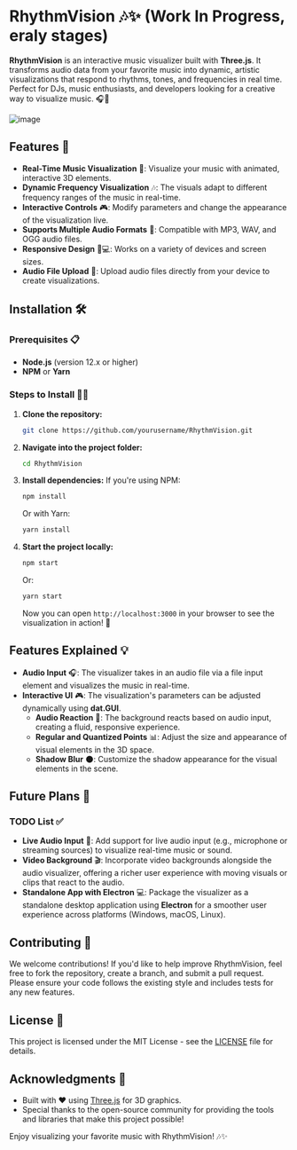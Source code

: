 
# RhythmVision 🎶✨ (Work In Progress, eraly stages)

**RhythmVision** is an interactive music visualizer built with **Three.js**. It transforms audio data from your favorite music into dynamic, artistic visualizations that respond to rhythms, tones, and frequencies in real time. Perfect for DJs, music enthusiasts, and developers looking for a creative way to visualize music. 🎧🌈


![image](https://github.com/user-attachments/assets/10b7bfcf-e3ba-41e1-86c9-74120ddc8b14)


## Features 🚀

- **Real-Time Music Visualization** 🎥: Visualize your music with animated, interactive 3D elements.
- **Dynamic Frequency Visualization** 🎶: The visuals adapt to different frequency ranges of the music in real-time.
- **Interactive Controls** 🎮: Modify parameters and change the appearance of the visualization live.
- **Supports Multiple Audio Formats** 🎵: Compatible with MP3, WAV, and OGG audio files.
- **Responsive Design** 📱💻: Works on a variety of devices and screen sizes.
- **Audio File Upload** 📂: Upload audio files directly from your device to create visualizations.

## Installation 🛠️

### Prerequisites 📋

- **Node.js** (version 12.x or higher)
- **NPM** or **Yarn**

### Steps to Install 🚶‍♂️

1. **Clone the repository:**
   ```bash
   git clone https://github.com/yourusername/RhythmVision.git
   ```

2. **Navigate into the project folder:**
   ```bash
   cd RhythmVision
   ```

3. **Install dependencies:**
   If you're using NPM:
   ```bash
   npm install
   ```

   Or with Yarn:
   ```bash
   yarn install
   ```

4. **Start the project locally:**
   ```bash
   npm start
   ```

   Or:
   ```bash
   yarn start
   ```

   Now you can open `http://localhost:3000` in your browser to see the visualization in action! 🚀

## Features Explained 💡

- **Audio Input** 🎧: The visualizer takes in an audio file via a file input element and visualizes the music in real-time.
- **Interactive UI** 🎮: The visualization's parameters can be adjusted dynamically using **dat.GUI**.
  - **Audio Reaction** 🧠: The background reacts based on audio input, creating a fluid, responsive experience.
  - **Regular and Quantized Points** 📊: Adjust the size and appearance of visual elements in the 3D space.
  - **Shadow Blur** 🌑: Customize the shadow appearance for the visual elements in the scene.

## Future Plans 🚀

### TODO List ✅

- **Live Audio Input** 🎤: Add support for live audio input (e.g., microphone or streaming sources) to visualize real-time music or sound.
- **Video Background** 🎬: Incorporate video backgrounds alongside the audio visualizer, offering a richer user experience with moving visuals or clips that react to the audio.
- **Standalone App with Electron** 💻: Package the visualizer as a standalone desktop application using **Electron** for a smoother user experience across platforms (Windows, macOS, Linux).

## Contributing 🤝

We welcome contributions! If you'd like to help improve RhythmVision, feel free to fork the repository, create a branch, and submit a pull request. Please ensure your code follows the existing style and includes tests for any new features.

## License 📜

This project is licensed under the MIT License - see the [LICENSE](LICENSE) file for details.

## Acknowledgments 🙏

- Built with ❤️ using [Three.js](https://threejs.org/) for 3D graphics.
- Special thanks to the open-source community for providing the tools and libraries that make this project possible!

Enjoy visualizing your favorite music with RhythmVision! 🎶✨
